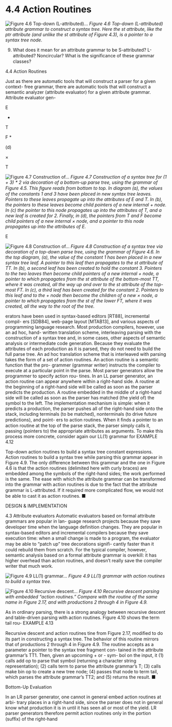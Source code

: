 # 4.4 Action Routines

![Figure 4.6 Top-down (L-attributed)...](images/page_228_vector_431.png)
*Figure 4.6 Top-down (L-attributed) attribute grammar to construct a syntax tree. Here the st attribute, like the ptr attribute (and unlike the st attribute of Figure 4.3), is a pointer to a syntax tree node.*

9. What does it mean for an attribute grammar to be S-attributed? L-attributed? Noncircular? What is the signiﬁcance of these grammar classes?

4.4 Action Routines

Just as there are automatic tools that will construct a parser for a given context- free grammar, there are automatic tools that will construct a semantic analyzer (attribute evaluator) for a given attribute grammar. Attribute evaluator gen-

E

*

T

F *

(d)

×

T

![Figure 4.7 Construction of...](images/page_229_vector_547.png)
*Figure 4.7 Construction of a syntax tree for (1 + 3) * 2 via decoration of a bottom-up parse tree, using the grammar of Figure 4.5. This ﬁgure reads from bottom to top. In diagram (a), the values of the constants 1 and 3 have been placed in new syntax tree leaves. Pointers to these leaves propagate up into the attributes of E and T. In (b), the pointers to these leaves become child pointers of a new internal + node. In (c) the pointer to this node propagates up into the attributes of T, and a new leaf is created for 2. Finally, in (d), the pointers from T and F become child pointers of a new internal × node, and a pointer to this node propagates up into the attributes of E.*

E

![Figure 4.8 Construction of...](images/page_230_vector_515.png)
*Figure 4.8 Construction of a syntax tree via decoration of a top-down parse tree, using the grammar of Figure 4.6. In the top diagram, (a), the value of the constant 1 has been placed in a new syntax tree leaf. A pointer to this leaf then propagates to the st attribute of TT. In (b), a second leaf has been created to hold the constant 3. Pointers to the two leaves then become child pointers of a new internal + node, a pointer to which propagates from the st attribute of the bottom-most TT, where it was created, all the way up and over to the st attribute of the top-most FT. In (c), a third leaf has been created for the constant 2. Pointers to this leaf and to the + node then become the children of a new × node, a pointer to which propagates from the st of the lower FT, where it was created, all the way to the root of the tree.*

erators have been used in syntax-based editors [RT88], incremental compil- ers [SDB84], web-page layout [MTAB13], and various aspects of programming language research. Most production compilers, however, use an ad hoc, hand- written translation scheme, interleaving parsing with the construction of a syntax tree and, in some cases, other aspects of semantic analysis or intermediate code generation. Because they evaluate the attributes of each production as it is parsed, they do not need to build the full parse tree. An ad hoc translation scheme that is interleaved with parsing takes the form of a set of action routines. An action routine is a semantic function that the pro- grammer (grammar writer) instructs the compiler to execute at a particular point in the parse. Most parser generators allow the programmer to specify action rou- tines. In an LL parser generator, an action routine can appear anywhere within a right-hand side. A routine at the beginning of a right-hand side will be called as soon as the parser predicts the production. A routine embedded in the middle of a right-hand side will be called as soon as the parser has matched (the yield of) the symbol to the left. The implementation mechanism is simple: when it predicts a production, the parser pushes all of the right-hand side onto the stack, including terminals (to be matched), nonterminals (to drive future predictions), and point- ers to action routines. When it ﬁnds a pointer to an action routine at the top of the parse stack, the parser simply calls it, passing (pointers to) the appropriate attributes as arguments. To make this process more concrete, consider again our LL(1) grammar for EXAMPLE 4.12

Top-down action routines to build a syntax tree constant expressions. Action routines to build a syntax tree while parsing this grammar appear in Figure 4.9. The only difference between this grammar and the one in Figure 4.6 is that the action routines (delimited here with curly braces) are embedded among the symbols of the right-hand sides; the work performed is the same. The ease with which the attribute grammar can be transformed into the grammar with action routines is due to the fact that the attribute grammar is L-attributed. If it required more complicated ﬂow, we would not be able to cast it as action routines. ■

DESIGN & IMPLEMENTATION

4.3 Attribute evaluators Automatic evaluators based on formal attribute grammars are popular in lan- guage research projects because they save developer time when the language deﬁnition changes. They are popular in syntax-based editors and incremental compilers because they save execution time: when a small change is made to a program, the evaluator may be able to “patch up” tree decorations signiﬁ- cantly faster than it could rebuild them from scratch. For the typical compiler, however, semantic analysis based on a formal attribute grammar is overkill: it has higher overhead than action routines, and doesn’t really save the compiler writer that much work.

![Figure 4.9 LL(1) grammar...](images/page_232_vector_232.png)
*Figure 4.9 LL(1) grammar with action routines to build a syntax tree.*

![Figure 4.10 Recursive descent...](images/page_232_vector_372.png)
*Figure 4.10 Recursive descent parsing with embedded “action routines.” Compare with the routine of the same name in Figure 2.17, and with productions 2 through 4 in Figure 4.9.*

As in ordinary parsing, there is a strong analogy between recursive descent and table-driven parsing with action routines. Figure 4.10 shows the term tail rou- EXAMPLE 4.13

Recursive descent and action routines tine from Figure 2.17, modiﬁed to do its part in constructing a syntax tree. The behavior of this routine mirrors that of productions 2 through 4 in Figure 4.9. The routine accepts as a parameter a pointer to the syntax tree fragment con- tained in the attribute grammar’s TT1. Then, given an upcoming + or - sym- bol on the input, it (1) calls add op to parse that symbol (returning a character string representation); (2) calls term to parse the attribute grammar’s T; (3) calls make bin op to create a new tree node; (4) passes that node to term tail, which parses the attribute grammar’s TT2; and (5) returns the result. ■

Bottom-Up Evaluation

In an LR parser generator, one cannot in general embed action routines at arbi- trary places in a right-hand side, since the parser does not in general know what production it is in until it has seen all or most of the yield. LR parser generators therefore permit action routines only in the portion (sufﬁx) of the right-hand

